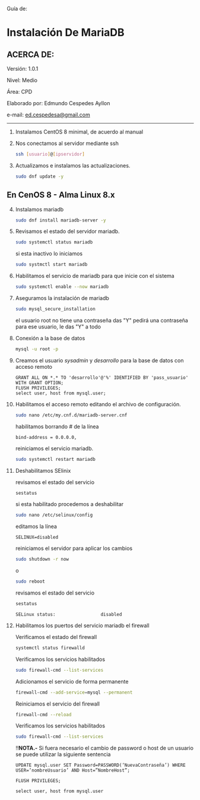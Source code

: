 Guía de:

# Instalación De MariaDB

## ACERCA DE:

Versión: 1.0.1

Nivel: Medio

Área: CPD

Elaborado por: Edmundo Cespedes Ayllon

e-mail: [ed.cespedesa@gmail.com](ed.cespedesa@gmail.com)

----

1. Instalamos CentOS 8 minimal, de acuerdo al manual

2. Nos conectamos al servidor mediante ssh
   
   ```bash
   ssh [usuario]@[ipservidor]
   ```

3. Actualizamos e instalamos las actualizaciones.
   
   ```bash
   sudo dnf update -y
   ```

## En CenOS 8 - Alma Linux 8.x

4. Instalamos mariadb
   
   ```bash
   sudo dnf install mariadb-server -y
   ```

5. Revisamos el estado del servidor mariadb.
   
   ```bash
   sudo systemctl status mariadb
   ```
   
   si esta inactivo lo iniciamos
   
   ```bash
   sudo systmctl start mariadb
   ```

6. Habilitamos el servicio de mariadb para que inicie con el sistema
   
   ```bash
   sudo systemctl enable --now mariadb
   ```

7. Aseguramos la instalación de mariadb
   
   ```bash
   sudo mysql_secure_installation
   ```
   
   el usuario root no tiene una contraseña das "Y" pedirá una contraseña para ese usuario, le das "Y" a todo  

8. Conexión a la base de datos
   
   ```bash
   mysql -u root -p
   ```

9. Creamos el usuario *sysadmin* y *desarrollo* para la base de datos con acceso remoto
   
   ```mysql
   GRANT ALL ON *.* TO 'desarrollo'@'%' IDENTIFIED BY 'pass_usuario' WITH GRANT OPTION;
   FLUSH PRIVILEGES;
   select user, host from mysql.user;
   ```

10. Habilitamos el acceso remoto editando el archivo de configuración.
    
    ```bash
    sudo nano /etc/my.cnf.d/mariadb-server.cnf
    ```
    
    habilitamos borrando # de la línea 
    
    ```output
    bind-address = 0.0.0.0,
    ```
    
    reiniciamos el servicio mariadb.
    
    ```bash
    sudo systemctl restart mariadb
    ```

11. Deshabilitamos SElinix
    
    revisamos el estado del servicio
    
    ```bash
    sestatus
    ```
    
    si esta habilitado procedemos a deshabilitar
    
    ```bash
    sudo nano /etc/selinux/config
    ```
    
    editamos la línea
    
    ```
    SELINUX=disabled
    ```
    
    reiniciamos el servidor para aplicar los cambios
    
    ```bash
    sudo shutdown -r now
    ```
    
    o
    
    ```bash
    sudo reboot
    ```
    
    revisamos el estado del servicio
    
    ```bash
    sestatus
    ```
    
    ```output
    SELinux status:                 disabled
    ```

12. Habilitamos los puertos del servicio mariadb el firewall
    
    Verificamos el estado del firewall
    
    ```bash
    systemctl status firewalld
    ```
    
    Verificamos los servicios habilitados
    
    ```bash
    sudo firewall-cmd --list-services
    ```
    
    Adicionamos el servicio de forma permanente
    
    ```bash
    firewall-cmd --add-service=mysql --permanent
    ```
    
    Reiniciamos el servicio del firewall
    
    ```bash
    firewall-cmd --reload
    ```
    
    Verificamos los servicios habilitados
    
    ```bash
    sudo firewall-cmd --list-services
    ```
    
    :bangbang: **​NOTA.-** Si fuera necesario el cambio de password o host de un usuario se puede utilizar la siguiente sentencia
    
    ```mysql
    UPDATE mysql.user SET Password=PASSWORD(‘NuevaContraseña’) WHERE USER=’nombreUsuario’ AND Host=”NombreHost”;
    ```
    
    ```mysql
    FLUSH PRIVILEGES;
    ```
    
    ```mysql
    select user, host from mysql.user
    ```